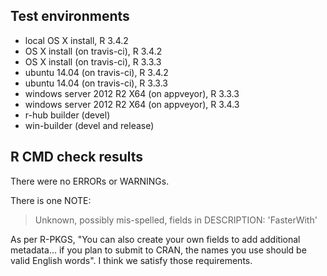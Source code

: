 ## Test environments
* local OS X install, R 3.4.2
* OS X install (on travis-ci), R 3.4.2
* OS X install (on travis-ci), R 3.3.3
* ubuntu 14.04 (on travis-ci), R 3.4.2
* ubuntu 14.04 (on travis-ci), R 3.3.3
* windows server 2012 R2 X64 (on appveyor), R 3.3.3
* windows server 2012 R2 X64 (on appveyor), R 3.4.3
* r-hub builder (devel)
* win-builder (devel and release)

## R CMD check results
There were no ERRORs or WARNINGs.

There is one NOTE:
> Unknown, possibly mis-spelled, fields in DESCRIPTION:
>  'FasterWith'

As per R-PKGS, "You can also create your own fields to add additional metadata... if you plan to submit to CRAN, the names you use should be valid English words". I think we satisfy those requirements.
